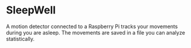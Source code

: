 # SleepWell

A motion detector connected to a Raspberry Pi tracks your movements during you are asleep. The movements are saved in a file you can analyze statistically.
